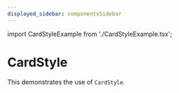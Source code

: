 ```yaml
---
displayed_sidebar: componentsSidebar
---
```


import CardStyleExample from './CardStyleExample.tsx';

# CardStyle

This demonstrates the use of `CardStyle`.

<CardStyleExample />
